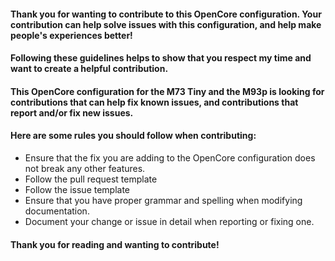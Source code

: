 #### Thank you for wanting to contribute to this OpenCore configuration. Your contribution can help solve issues with this configuration, and help make people's experiences better!

#### Following these guidelines helps to show that you respect my time and want to create a helpful contribution.

#### This OpenCore configuration for the M73 Tiny and the M93p is looking for contributions that can help fix known issues, and contributions that report and/or fix new issues.

#### Here are some rules you should follow when contributing:
* Ensure that the fix you are adding to the OpenCore configuration does not break any other features.
* Follow the pull request template
* Follow the issue template
* Ensure that you have proper grammar and spelling when modifying documentation.
* Document your change or issue in detail when reporting or fixing one.

#### Thank you for reading and wanting to contribute!
